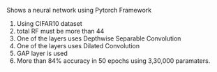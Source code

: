 Shows a neural network using Pytorch Framework 

1. Using CIFAR10 dataset
2. total RF must be more than 44
3. One of the layers uses Depthwise Separable Convolution
4. One of the layers uses Dilated Convolution
5. GAP layer is used
6. More than 84% accuracy in 50 epochs using 3,30,000 paramaters. 
